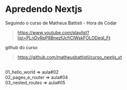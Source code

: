 # Apredendo Nextjs

Seguindo o curso de Matheus Battisti - Hora de Codar

> https://www.youtube.com/playlist?list=PLnDvRpP8BnezfJcfiClWskFOLODeqI_Ft

github do curso

> https://github.com/matheusbattisti/curso_nextjs_yt

<br>
01_hello_world => aula#02
<br>
02_pages_e_router => aula#04
<br>
03_nested_routes => aula#05
